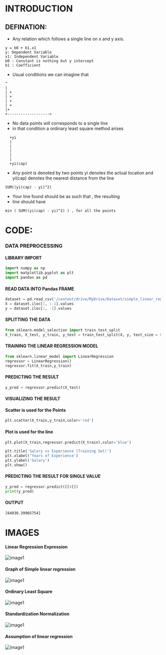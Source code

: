 # INTRODUCTION

## DEFINATION:

- Any relation which follows a single line on x and y axis.

```
y = b0 + b1.x1
y: Dependent Variable
x1: Independent Variable
b0 : Constant is nothing but y intercept
b1 : Coefficient
```

- Usual conditions we can imagine that

```
^
|
| +
| +
| +
| +
|+
+------------------->
```

- No data points will corresponds to a single line
- in that condition a ordinary least square method arises

```
  +yi
  |
  |
  |
  |
  |
  +yi(cap)
```

- Any point is denoted by two points yi denotes the actual location and yi(cap) denotes the nearest distance from the line

```
SUM((yi(cap) - yi)^2)
```

- Your line found should be as such that , the resulting
- line should have

```
min ( SUM((yi(cap) - yi)^2) ) , for all the points
```

# CODE:

### DATA PREPROCESSING

#### LIBRARY IMPORT

```python
import numpy as np
import matplotlib.pyplot as plt
import pandas as pd
```

#### READ DATA INTO Pandas FRAME

```python
dataset = pd.read_csv('/content/drive/MyDrive/Dataset/simple_linear_regression/Salary_Data.csv')
X = dataset.iloc[:, :-1].values
y = dataset.iloc[:, -1].values
```

#### SPLITTING THE DATA

```python
from sklearn.model_selection import train_test_split
X_train, X_test, y_train, y_test = train_test_split(X, y, test_size = 0.2, random_state = 0)
```

#### TRAINING THE LINEAR REGRESSION MODEL

```python
from sklearn.linear_model import LinearRegression
regressor = LinearRegression()
regressor.fit(X_train,y_train)
```

#### PREDICTING THE RESULT

```python
y_pred = regressor.predict(X_test)
```

#### VISUALIZING THE RESULT

#### Scatter is used for the Points

```python
plt.scatter(X_train,y_train,color='red')
```

#### Plot is used for the line

```python
plt.plot(X_train,regressor.predict(X_train),color='blue')

plt.title('Salary vs Experience (Training Set)')
plt.xlabel('Years of Experience')
plt.ylabel('Salary')
plt.show()
```

#### PREDICTING THE RESULT FOR SINGLE VALUE

```python
y_pred = regressor.predict([[4]])
print(y_pred)
```

#### OUTPUT

```
[64030.39965754]

```

# IMAGES

#### Linear Regression Expression

![image1](/reg_eqn?raw=true)

#### Graph of Simple linear regression

![image1](link1)

#### Ordinary Least Square

![image1](link1)

#### Standardization Normalization

![image1](link1)

#### Assumption of linear regression

![image1](link1)

